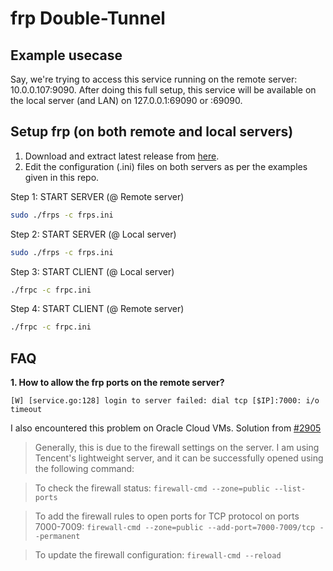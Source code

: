# frp Double-Tunnel

## Example usecase

Say, we're trying to access this service running on the remote server: 10.0.0.107:9090.
After doing this full setup, this service will be available 
on the local server (and LAN) on 127.0.0.1:69090 or <local-server-lan-ip>:69090.

## Setup frp (on both remote and local servers)

1. Download and extract latest release from [here](https://github.com/fatedier/frp/releases).
2. Edit the configuration (.ini) files on both servers as per the examples given in this repo.

Step 1: START SERVER (@ Remote server)
```sh
sudo ./frps -c frps.ini
```

Step 2: START SERVER (@ Local server)
```sh
sudo ./frps -c frps.ini
```

Step 3: START CLIENT (@ Local server)
```sh
./frpc -c frpc.ini
```

Step 4: START CLIENT (@ Remote server)
```sh
./frpc -c frpc.ini
```

## FAQ

**1. How to allow the frp ports on the remote server?**

`[W] [service.go:128] login to server failed: dial tcp [$IP]:7000: i/o timeout`

I also encountered this problem on Oracle Cloud VMs. Solution from [#2905](https://github.com/fatedier/frp/issues/2905)

> Generally, this is due to the firewall settings on the server. I am using Tencent's lightweight server, and it can be successfully opened using the following command:

> To check the firewall status:
> `firewall-cmd --zone=public --list-ports`

> To add the firewall rules to open ports for TCP protocol on ports 7000-7009:
> `firewall-cmd --zone=public --add-port=7000-7009/tcp --permanent`

> To update the firewall configuration:
> `firewall-cmd --reload`